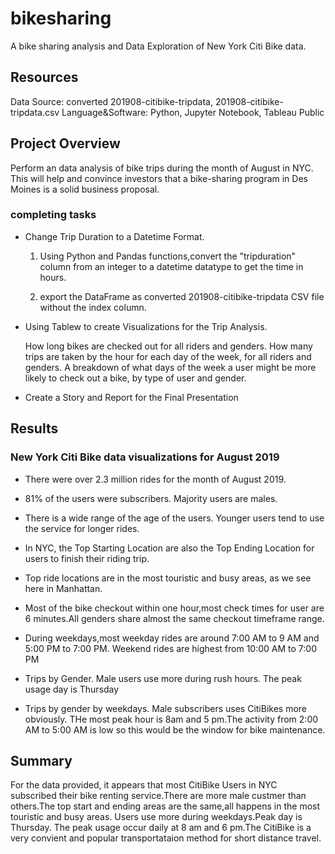 # bikesharing

A bike sharing analysis and Data Exploration of New York Citi Bike data. 
## Resources

Data Source: converted 201908-citibike-tripdata, 201908-citibike-tripdata.csv
Language&Software: Python, Jupyter Notebook, Tableau Public 

## Project Overview
Perform an data analysis of bike trips during the month of August in NYC. This will help and convince  investors that a bike-sharing program in Des Moines is a solid business proposal.

### completing tasks
* Change Trip Duration to a Datetime Format.
    1. Using Python and Pandas functions,convert the "tripduration" column from an integer to a datetime datatype to get the time in hours. 

    2. export the DataFrame as converted 201908-citibike-tripdata CSV file without the index column.

* Using Tablew to create Visualizations for the Trip Analysis.

    How long bikes are checked out for all riders and genders.
    How many trips are taken by the hour for each day of the week, for all riders and genders.
    A breakdown of what days of the week a user might be more likely to check out a bike, by type of user and gender.

* Create a Story and Report for the Final Presentation


## Results
### New York Citi Bike data visualizations for August 2019

- There were over 2.3 million rides for the month of August 2019.
- 81% of the users were subscribers. Majority users are males.


- There is a wide range of the age of the users. Younger users tend to use the service for longer rides.

- In NYC, the Top Starting Location are also the Top Ending Location for users to finish their riding trip.
- Top ride locations are in the most touristic and busy areas, as we see here in Manhattan.


- Most of the bike checkout within one hour,most check times for user are 6 minutes.All genders share almost the same checkout timeframe range.


- During weekdays,most weekday rides are around 7:00 AM to 9 AM and 5:00 PM to 7:00 PM. Weekend rides are highest from 10:00 AM to 7:00 PM


- Trips by Gender. Male users use more during rush hours. The peak usage day is Thursday
- Trips by gender by weekdays. Male subscribers uses CitiBikes more obviously. THe most  peak hour is 8am and 5 pm.The activity from 2:00 AM to 5:00 AM is low so this would be the window for bike maintenance.


## Summary

For the data provided, it appears that most CitiBike Users  in NYC subscribed their bike renting service.There are more male custmer than others.The top start and ending areas are the same,all happens in the most touristic and busy areas. Users use more during weekdays.Peak day is Thursday. The peak usage occur daily at 8 am and 6 pm.The CitiBike is a very convient and popular transportataion method for short distance travel.





